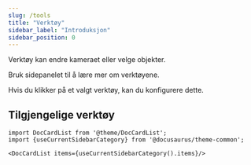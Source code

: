 ```yaml
---
slug: /tools
title: "Verktøy"
sidebar_label: "Introduksjon"
sidebar_position: 0
---
```



Verktøy kan endre kameraet eller velge objekter.

Bruk sidepanelet til å lære mer om verktøyene.

Hvis du klikker på et valgt verktøy, kan du konfigurere dette.

## Tilgjengelige verktøy

```mdx-code-block
import DocCardList from '@theme/DocCardList';
import {useCurrentSidebarCategory} from '@docusaurus/theme-common';

<DocCardList items={useCurrentSidebarCategory().items}/>
```

